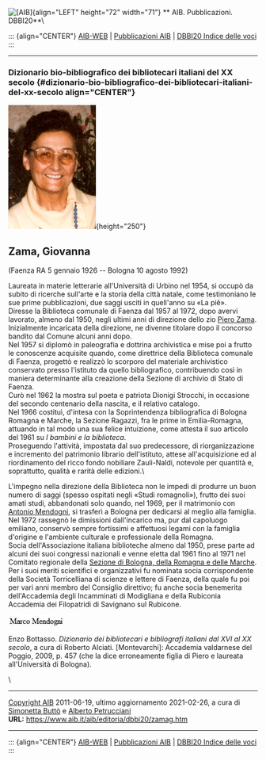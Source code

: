 ![\[AIB\]](/aib/wi/aibv72.gif){align="LEFT" height="72" width="71"}
** AIB. Pubblicazioni. DBBI20**\

::: {align="CENTER"}
[AIB-WEB](/) \| [Pubblicazioni AIB](/pubblicazioni/) \| [DBBI20 Indice
delle voci](dbbi20.htm)
:::

------------------------------------------------------------------------

### Dizionario bio-bibliografico dei bibliotecari italiani del XX secolo {#dizionario-bio-bibliografico-dei-bibliotecari-italiani-del-xx-secolo align="CENTER"}

![\[Ritratto\]](zamag.jpg){height="250"}

## Zama, Giovanna

(Faenza RA 5 gennaio 1926 -- Bologna 10 agosto 1992)

Laureata in materie letterarie all\'Università di Urbino nel 1954, si
occupò da subito di ricerche sull\'arte e la storia della città natale,
come testimoniano le sue prime pubblicazioni, due saggi usciti in
quell\'anno su «La piê».\
Diresse la Biblioteca comunale di Faenza dal 1957 al 1972, dopo avervi
lavorato, almeno dal 1950, negli ultimi anni di direzione dello zio
[Piero Zama](zama.htm). Inizialmente incaricata della direzione, ne
divenne titolare dopo il concorso bandito dal Comune alcuni anni dopo.\
Nel 1957 si diplomò in paleografia e dottrina archivistica e mise poi a
frutto le conoscenze acquisite quando, come direttrice della Biblioteca
comunale di Faenza, progettò e realizzò lo scorporo del materiale
archivistico conservato presso l\'istituto da quello bibliografico,
contribuendo così in maniera determinante alla creazione della Sezione
di archivio di Stato di Faenza.\
Curò nel 1962 la mostra sul poeta e patriota Dionigi Strocchi, in
occasione del secondo centenario della nascita, e il relativo catalogo.\
Nel 1966 costituì, d\'intesa con la Soprintendenza bibliografica di
Bologna Romagna e Marche, la Sezione Ragazzi, fra le prime in
Emilia-Romagna, attuando in tal modo una sua felice intuizione, come
attesta il suo articolo del 1961 su *I bambini e la biblioteca*.\
Proseguendo l\'attività, impostata dal suo predecessore, di
riorganizzazione e incremento del patrimonio librario dell\'istituto,
attese all\'acquisizione ed al riordinamento del ricco fondo nobiliare
Zauli-Naldi, notevole per quantità e, soprattutto, qualità e rarità
delle edizioni.\

L\'impegno nella direzione della Biblioteca non le impedì di produrre un
buon numero di saggi (spesso ospitati negli «Studi romagnoli»), frutto
dei suoi amati studi, abbandonati solo quando, nel 1969, per il
matrimonio con [Antonio Mendogni](mendogni.htm), si trasferì a Bologna
per dedicarsi al meglio alla famiglia.\
Nel 1972 rassegnò le dimissioni dall\'incarico ma, pur dal capoluogo
emiliano, conservò sempre fortissimi e affettuosi legami con la famiglia
d\'origine e l\'ambiente culturale e professionale della Romagna.\
Socia dell\'Associazione italiana biblioteche almeno dal 1950, prese
parte ad alcuni dei suoi congressi nazionali e venne eletta dal 1961
fino al 1971 nel Comitato regionale della [Sezione di Bologna, della
Romagna e delle Marche](/aib/stor/sezioni/romagna.htm).\
Per i suoi meriti scientifici e organizzativi fu nominata socia
corrispondente della Società Torricelliana di scienze e lettere di
Faenza, della quale fu poi per vari anni membro del Consiglio direttivo;
fu anche socia benemerita dell\'Accademia degli Incamminati di
Modigliana e della Rubiconia Accademia dei Filopatridi di Savignano sul
Rubicone.

![](zzsig.jpg)

Enzo Bottasso. *Dizionario dei bibliotecari e bibliografi italiani dal
XVI al XX secolo*, a cura di Roberto Alciati. \[Montevarchi\]: Accademia
valdarnese del Poggio, 2009, p. 457 (che la dice erroneamente figlia di
Piero e laureata all\'Università di Bologna).

\

------------------------------------------------------------------------

[Copyright AIB](/su-questo-sito/dichiarazione-di-copyright-aib-web/)
2011-06-19, ultimo aggiornamento 2021-02-26, a cura di [Simonetta
Buttò](/aib/redazione3.htm) e [Alberto
Petrucciani](/su-questo-sito/redazione-aib-web/)\
**URL:** https://www.aib.it/aib/editoria/dbbi20/zamag.htm

------------------------------------------------------------------------

::: {align="CENTER"}
[AIB-WEB](/) \| [Pubblicazioni AIB](/pubblicazioni/) \| [DBBI20 Indice
delle voci](dbbi20.htm)
:::
